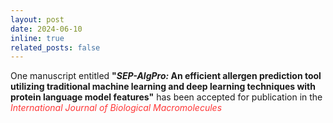 ```yaml
---
layout: post
date: 2024-06-10
inline: true
related_posts: false
---
```


One manuscript entitled <b>"<i>SEP-AlgPro:</i> An efficient allergen prediction tool utilizing traditional machine learning and deep learning techniques with protein language model features"</b> has been accepted for publication in the <span style="color: #FF3636;"><i>International Journal of Biological Macromolecules</i></span>